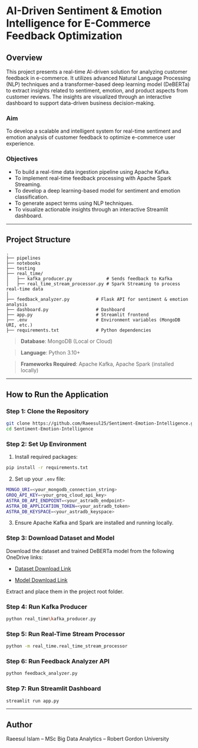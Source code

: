 # AI-Driven Sentiment & Emotion Intelligence for E-Commerce Feedback Optimization

## Overview

This project presents a real-time AI-driven solution for analyzing customer feedback in e-commerce. It utilizes advanced Natural Language Processing (NLP) techniques and a transformer-based deep learning model (DeBERTa) to extract insights related to sentiment, emotion, and product aspects from customer reviews. The insights are visualized through an interactive dashboard to support data-driven business decision-making.

### Aim

To develop a scalable and intelligent system for real-time sentiment and emotion analysis of customer feedback to optimize e-commerce user experience.

### Objectives

- To build a real-time data ingestion pipeline using Apache Kafka.
- To implement real-time feedback processing with Apache Spark Streaming.
- To develop a deep learning-based model for sentiment and emotion classification.
- To generate aspect terms using NLP techniques.
- To visualize actionable insights through an interactive Streamlit dashboard.

---

## Project Structure

```
.
├── pipelines
├── notebooks
├── testing
├── real_time/
│   ├── kafka_producer.py             # Sends feedback to Kafka
│   ├── real_time_stream_processor.py # Spark Streaming to process real-time data
│   
├── feedback_analyzer.py          # Flask API for sentiment & emotion analysis
├── dashboard.py                  # Dashboard
├── app.py                        # Streamlit frontend 
├── .env                          # Environment variables (MongoDB URI, etc.)
├── requirements.txt              # Python dependencies
```

> **Database**: MongoDB (Local or Cloud)

> **Language**: Python 3.10+

> **Frameworks Required**: Apache Kafka, Apache Spark (installed locally)

---

## How to Run the Application

### Step 1: Clone the Repository

```bash
git clone https://github.com/Raeesul25/Sentiment-Emotion-Intelligence.git
cd Sentiment-Emotion-Intelligence
```

### Step 2: Set Up Environment

1. Install required packages:

```bash
pip install -r requirements.txt
```

2. Set up your `.env` file:

```bash
MONGO_URI=<your_mongodb_connection_string>
GROQ_API_KEY=<your_groq_cloud_api_key>
ASTRA_DB_API_ENDPOINT=<your_astradb_endpoint>
ASTRA_DB_APPLICATION_TOKEN=<your_astradb_token>
ASTRA_DB_KEYSPACE=<your_astradb_keyspace>
```

3. Ensure Apache Kafka and Spark are installed and running locally.

### Step 3: Download Dataset and Model

Download the dataset and trained DeBERTa model from the following OneDrive links:

- [Dataset Download Link](https://liverguac-my.sharepoint.com/:f:/g/personal/r_sally-zulfikar_rgu_ac_uk/Ep7Zy-8BCf9NmVRd75rMpBgBk1TIulvem3HhxM9ZtNDMSg?e=4x99EN)

- [Model Download Link](https://liverguac-my.sharepoint.com/:f:/g/personal/r_sally-zulfikar_rgu_ac_uk/EgJob1UWfDpImo8vMXt3IPMBNidQbzIgOIsXanK-3cseyQ?e=fCCE8A)

Extract and place them in the project root folder.

### Step 4: Run Kafka Producer

```bash
python real_time\kafka_producer.py
```

### Step 5: Run Real-Time Stream Processor

```bash
python -m real_time.real_time_stream_processor
```

### Step 6: Run Feedback Analyzer API

```bash
python feedback_analyzer.py
```

### Step 7: Run Streamlit Dashboard

```bash
streamlit run app.py
```

---

## Author

Raeesul Islam – MSc Big Data Analytics – Robert Gordon University
